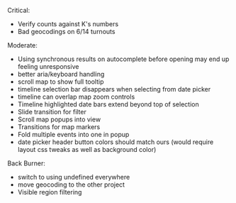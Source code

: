 Critical:
- Verify counts against K's numbers
- Bad geocodings on 6/14 turnouts

Moderate:

- Using synchronous results on autocomplete before opening may end up feeling unresponsive
- better aria/keyboard handling
- scroll map to show full tooltip
- timeline selection bar disappears when selecting from date picker
- timeline can overlap map zoom controls
- Timeline highlighted date bars extend beyond top of selection
- Slide transition for filter
- Scroll map popups into view
- Transitions for map markers
- Fold multiple events into one in popup
- date picker header button colors should match ours (would require layout css tweaks as well as background color)

Back Burner:
- switch to using undefined everywhere
- move geocoding to the other project
- Visible region filtering
